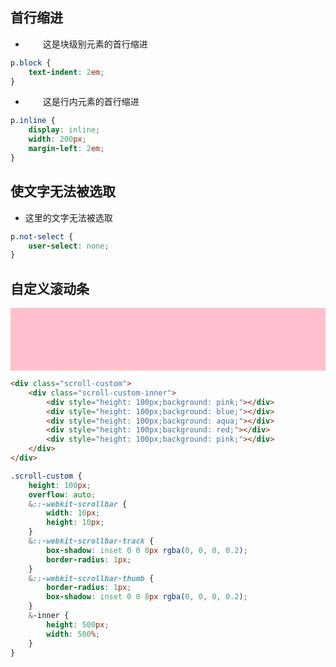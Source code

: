 ## 首行缩进

-   <p style="text-indent: 2em;">这是块级别元素的首行缩进</p>

```css
p.block {
    text-indent: 2em;
}
```

-   <p style="margin-left: 2em;display: inline;width:  200px;">这是行内元素的首行缩进</p>

```css
p.inline {
    display: inline;
    width: 200px;
    margin-left: 2em;
}
```

## 使文字无法被选取

-   <p style="user-select: none;">这里的文字无法被选取</p>

```css
p.not-select {
    user-select: none;
}
```

## 自定义滚动条

<div class="scroll-custom">
    <div class="scroll-custom-inner">
        <div style="height: 100px;background: pink;"></div>
        <div style="height: 100px;background: blue;"></div>
        <div style="height: 100px;background: aqua;"></div>
        <div style="height: 100px;background: red;"></div>
        <div style="height: 100px;background: pink;"></div>
    </div>
</div>

```html
<div class="scroll-custom">
    <div class="scroll-custom-inner">
        <div style="height: 100px;background: pink;"></div>
        <div style="height: 100px;background: blue;"></div>
        <div style="height: 100px;background: aqua;"></div>
        <div style="height: 100px;background: red;"></div>
        <div style="height: 100px;background: pink;"></div>
    </div>
</div>
```

```scss
.scroll-custom {
    height: 100px;
    overflow: auto;
    &::-webkit-scrollbar {
        width: 10px;
        height: 10px;
    }
    &::-webkit-scrollbar-track {
        box-shadow: inset 0 0 8px rgba(0, 0, 0, 0.2);
        border-radius: 1px;
    }
    &::-webkit-scrollbar-thumb {
        border-radius: 1px;
        box-shadow: inset 0 0 8px rgba(0, 0, 0, 0.2);
    }
    &-inner {
        height: 500px;
        width: 500%;
    }
}
```

<div>
    <vue-gittalk></vue-gittalk>
</div>
<style scoped lang="scss">
.scroll-custom{
    height: 100px;
    overflow: auto;
    &::-webkit-scrollbar {
        width: 10px;
        height: 10px;
    }
    &::-webkit-scrollbar-track {
        box-shadow: inset 0 0 8px rgba(0, 0, 0, 0.2);
        border-radius: 1px;
    }
    &::-webkit-scrollbar-thumb {
        border-radius: 1px;
        box-shadow: inset 0 0 8px rgba(0, 0, 0, 0.2);
    }
    &-inner{
        height: 500px;
        width: 500%;
    }
}

</style>
